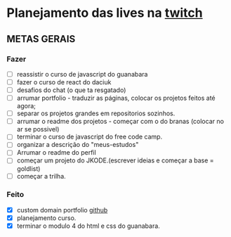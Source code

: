 # Planejamento das lives na [twitch](https://www.twitch.tv/jkoizumii)

## METAS GERAIS
### Fazer
- [ ] reassistir o curso de javascript do guanabara
- [ ] fazer o curso de react do daciuk
- [ ] desafios do chat (o que ta resgatado)
- [ ] arrumar portfolio - traduzir as páginas, colocar os projetos feitos até agora;
- [ ] separar os projetos grandes em repositorios sozinhos.
- [ ] arrumar o readme dos projetos - começar com o do branas (colocar no ar se possivel)
- [ ] terminar o curso de javascript do free code camp.
- [ ] organizar a descrição do "meus-estudos"
- [ ] Arrumar o readme do perfil
- [ ] começar um projeto do JKODE.(escrever ideias e começar a base = goldlist)
- [ ] começar a trilha.

### Feito

- [x] custom domain portfolio [github](https://docs.github.com/pt/pages/configuring-a-custom-domain-for-your-github-pages-site/about-custom-domains-and-github-pages#using-an-apex-domain-for-your-github-pages-site)
- [x] planejamento curso.
- [x] terminar o modulo 4 do html e css do guanabara.
